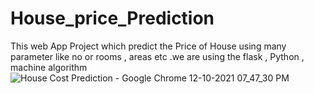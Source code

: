 # House_price_Prediction
This web App Project which predict the Price of House using many parameter like no or rooms , areas etc .we are using the flask , Python , machine algorithm
![House Cost Prediction - Google Chrome 12-10-2021 07_47_30 PM](https://user-images.githubusercontent.com/82454856/136973545-38f48195-5fd6-457a-a6ea-3f30d3831554.png)
